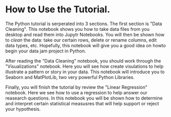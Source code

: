 # How to Use the Tutorial. 

The Python tutorial is serperated into 3 sections. The first section is "Data Cleaning". This notebook shows you how to take data files from you desktop and read them into Jupytr Notebooks. You will then be shown how to *clean* the data: take our certain rows, delete or rename columns, edit data types, etc. Hopefully, this notebook will give you a good idea on howto begin your data jam project in Python. 
  
After reading the "Data Cleaning" notebook, you should work through the "Visualizations" notebook. Here you will see how create visulations to help illustrate a pattern or story in your data. This notebook will introduce you to Seaborn and MatPlotLib, two very powerful Python Libraries. 
  
Finally, you will finish the tutorial by review the "Linear Regression" notebook. Here we see how to use a regression to help answer our reasearch questions. In this notebook you will be shown how to determine and interpret certain statistical measusres that will help support or reject your hypothesis. 


